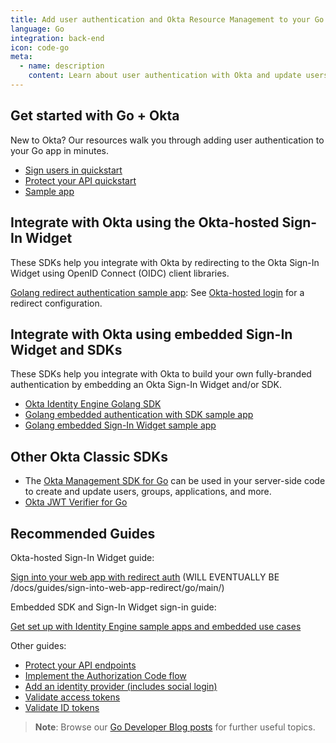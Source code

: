 ```yaml
---
title: Add user authentication and Okta Resource Management to your Go app
language: Go
integration: back-end
icon: code-go
meta:
  - name: description
    content: Learn about user authentication with Okta and update users, groups, and applications with the Okta Management SDK for Go.
---
```


## Get started with Go + Okta

New to Okta? Our resources walk you through adding user authentication to your Go app in minutes.

<ul class='language-ctas'>
	<li>
		<a href='#' class='Button--blueDarkOutline' data-proofer-ignore>
			<span>Sign users in quickstart</span>
		</a>
	</li>
	<li>
    <a href='/docs/guides/protect-your-api/go/main/' class='Button--blueDarkOutline' data-proofer-ignore>
      <span>Protect your API quickstart</span>
    </a>
  </li>
	<li>
		<a href='https://github.com/okta/samples-golang' class='Button--blueDarkOutline' data-proofer-ignore>
			<span>Sample app</span>
		</a>
	</li>
</ul>

## Integrate with Okta using the Okta-hosted Sign-In Widget

These SDKs help you integrate with Okta by redirecting to the Okta Sign-In Widget using OpenID Connect (OIDC) client libraries.

[Golang redirect authentication sample app](https://github.com/okta/samples-golang): See [Okta-hosted login](https://github.com/okta/samples-golang/tree/master/okta-hosted-login) for a redirect configuration.

## Integrate with Okta using embedded Sign-In Widget and SDKs

These SDKs help you integrate with Okta to build your own fully-branded authentication by embedding an Okta Sign-In Widget and/or SDK.

* [Okta Identity Engine Golang SDK](https://github.com/okta/okta-idx-golang)
* [Golang embedded authentication with SDK sample app](https://github.com/okta/samples-golang/tree/master/identity-engine/embedded-auth-with-sdk)
* [Golang embedded Sign-In Widget sample app](https://github.com/okta/samples-golang/tree/master/identity-engine/embedded-sign-in-widget)

## Other Okta Classic SDKs

* The [Okta Management SDK for Go](https://github.com/okta/okta-sdk-golang) can be used in your server-side code to create and update users, groups, applications, and more.
* [Okta JWT Verifier for Go](https://github.com/okta/okta-jwt-verifier-golang)

## Recommended Guides

Okta-hosted Sign-In Widget guide:

[Sign into your web app with redirect auth](#) (WILL EVENTUALLY BE /docs/guides/sign-into-web-app-redirect/go/main/)

Embedded SDK and Sign-In Widget sign-in guide:

[Get set up with Identity Engine sample apps and embedded use cases](/docs/guides/oie-embedded-common-org-setup/go/main/)

Other guides:

* [Protect your API endpoints](/docs/guides/protect-your-api/go/main/)
* [Implement the Authorization Code flow](/docs/guides/implement-grant-type/authcode/main/)
* [Add an identity provider (includes social login)](/docs/guides/identity-providers/)
* [Validate access tokens](/docs/guides/validate-access-tokens)
* [Validate ID tokens](/docs/guides/validate-id-tokens)

> **Note**: Browse our [Go Developer Blog posts](/search/#q=golang&f:@commonoktasource=[Developer%20blog]) for further useful topics.
